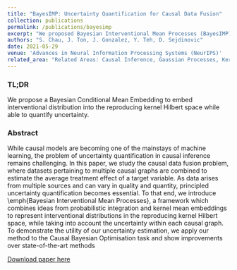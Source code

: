```yaml
---
title: "BayesIMP: Uncertainty Quantification for Causal Data Fusion"
collection: publications
permalink: /publications/bayesimp
excerpt: "We proposed Bayesian Interventional Mean Processes (BayesIMP), an algorithm which allows one to quantify uncertainty while representing interventional densities in the reproducing kernel Hilbert space (RKHS). <br/> <br/><img src='/assets/images/2scGP-2.png' width=500>"
authors: "S. Chau, J. Ton, J. Gonzalez, Y. Teh, D. Sejdinovic"
date: 2021-05-29
venue: 'Advances in Neural Information Processing Systems (NeurIPS)'
related_area: "Related Areas: Causal Inference, Gaussian Processes, Kernel Mean Embeddings"
---
```


### TL;DR
We propose a Bayesian Conditional Mean Embedding to embed interventional distribution into the reproducing kernel Hilbert space while able to quantify uncertainty.

### Abstract
While causal models are becoming one of the mainstays of machine learning, the problem of uncertainty quantification in causal inference remains challenging. In this paper, we study the causal data fusion problem, where datasets pertaining to multiple causal graphs are combined to estimate the average treatment effect of a target variable. As data arises from multiple sources and can vary in quality and quantity, principled uncertainty quantification becomes essential. To that end, we introduce \emph{Bayesian Interventional Mean Processes}, a framework which combines ideas from probabilistic integration and kernel mean embeddings to represent interventional distributions in the reproducing kernel Hilbert space, while taking into account the uncertainty within each causal graph. To demonstrate the utility of our uncertainty estimation, we apply our method to the Causal Bayesian Optimisation task and show improvements over state-of-the-art methods

[Download paper here](https://arxiv.org/abs/2106.03477)

